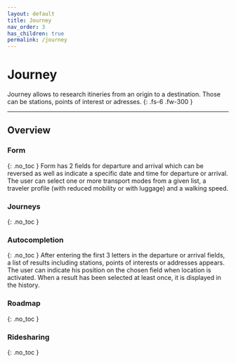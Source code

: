 ```yaml
---
layout: default
title: Journey
nav_order: 3
has_children: true
permalink: /journey
---
```


# Journey

Journey allows to research itineries from an origin to a destination. Those can be stations, points of interest or adresses.
{: .fs-6 .fw-300 }

---

## Overview

<!-- Insérer schéma -->

### Form
{: .no_toc }
Form has 2 fields for departure and arrival which can be reversed as well as indicate a specific date and time for departure or arrival.
The user can select one or more transport modes from a given list, a traveler profile (with reduced mobility or with luggage) and a walking speed.

### Journeys
{: .no_toc }


### Autocompletion
{: .no_toc }
After entering the first 3 letters in the departure or arrival fields, a list of results including stations, points of interests or addresses appears.
The user can indicate his position on the chosen field when location is activated. When a result has been selected at least once, it is displayed in the history.

### Roadmap
{: .no_toc }

### Ridesharing
{: .no_toc }